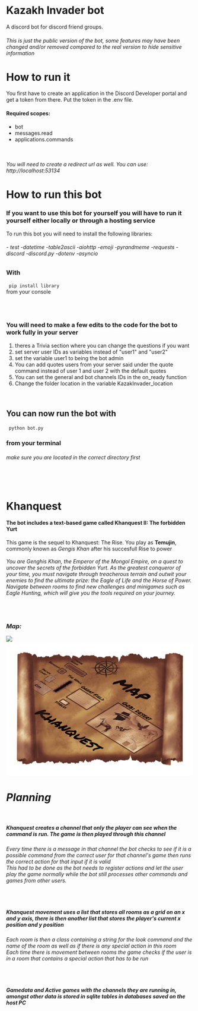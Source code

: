 # Kazakh Invader bot
 A discord bot for discord friend groups.
 
 <h6>This is just the public version of the bot, some features may have been changed and/or removed compared to the real version to hide sensitive information</h6>
 
 # How to run it
You first have to create an application in the Discord Developer portal and get a token from there. Put the token in the .env file.
<br>
<h4>Required scopes:</h4>
<ul>
 <li>bot</li>
 <li>messages.read</li>
 <li>applications.commands</li>
 </ul>
 <br>
 <h6>You will need to create a redirect url as well. You can use: http://localhost:53134 </h6>


<h1> How to run this bot </h1>

<h3>If you want to use this bot for yourself you will have to run it yourself either locally or through a hosting service</h3>

To run this bot you will need to install the following libraries: 
<h6>  - test  -datetime  -table2ascii  -aiohttp  -emoji  -pyrandmeme  -requests  -discord  -discord.py  -dotenv  -asyncio  </h6>

<h3> With </h3> <code class = "language-html"> pip install library</code> <br>
from your console

<br><br>
<h3> You will need to make a few edits to the code for the bot to work fully in your server</h6>

<ol>
<li>theres a Trivia section where you can change the questions if you want</li>
<li>set server user IDs as variables instead of "user1" and "user2"</li>
<li>set the variable user1 to being the bot admin</li>
<li>You can add quotes users from your server said under the quote command instead of user 1 and user 2 with the default quotes</li>
<li>You can set the general and bot channels IDs in the on_ready function</li>
<li>Change the folder location in the variable KazakInvader_location</li>
</ol>

<br>
<h2> You can now run the bot with</h2>
<code class = "language-html"> python bot.py</code>
<h3>from your terminal</h3>
<h6>make sure you are located in the correct directory first</h6>


<br><br>
<h1>Khanquest</h1>
<h4>The bot includes a text-based game called Khanquest II: The forbidden Yurt</h4>
This game is the sequel to Khanquest: The Rise. You play as <b>Temujin</b>, commonly known as <em>Gengis Khan</em> after his succesfull Rise to power
<br><br>
<em>You are Genghis Khan, the Emperor of the Mongol Empire, on a quest to uncover the secrets of the forbidden Yurt. As the greatest conqueror of your time, you must navigate through treacherous terrain and outwit your enemies to find the ultimate prize: the Eagle of Life and the Horse of Power. Navigate between rooms to find new challenges and minigames such as Eagle Hunting, which will give you the tools required on your journey.<em>
 
<br><br>
 <h3>Map:</h3>
<img src = "https://user-images.githubusercontent.com/95595686/233846355-f348d1f4-5b9d-445a-8639-c5f63bdc705c.jpg">
<img src = "map.png">
 
 <h1>Planning</h1>
 <br>
  <h5>Khanquest creates a channel that only the player can see when the command is run. The game is then played through this channel</h5>
 Every time there is a message in that channel the bot checks to see if it is a possible command from the correct user for that channel's game then runs the correct action for that input if it is valid
  <br>
 This had to be done as the bot needs to register actions and let the user play the game normally while the bot still processes other commands and games from other users.
 
 <br><br>
 <h5>Khanquest movement uses a list that stores all rooms as a grid on an x and y axis, there is then another list that stores the player's current x position and y position</h5>
 Each room is then a class containing a string for the look command and the name of the room as well as if there is any special action in this room
 <br>
 Each time there is movement between rooms the game checks if the user is in a room that contains a special action that has to be run
 
 <br><br>
 
<h4> Gamedata and Active games with the channels they are running in, amongst other data is stored in sqlite tables in databases saved on the host PC </h4>
